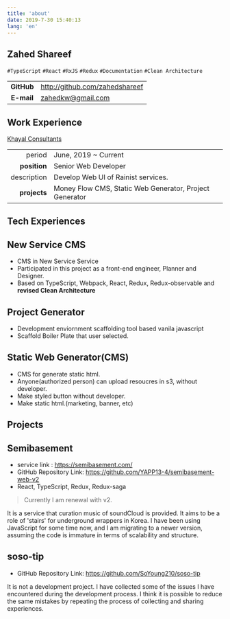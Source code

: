 ```yaml
---
title: 'about'
date: 2019-7-30 15:40:13
lang: 'en'
---
```


<article class="l-Wrapper">
  <div class="l-Header">
    <h1 class="Title">
      <span class="u-shadow">
        Zahed Shareef
      </span>
    </h1>
  </div>

`#TypeScript` `#React` `#RxJS` `#Redux` `#Documentation` `#Clean Architecture`

|            |                                |
| :--------: | ------------------------------ |
| **GitHub** | http://github.com/zahedshareef |
| **E-mail** | zahedkw@gmail.com              |

  </div>

<div class="l-Header">
  <h1 class="Title">
    <span class="u-shadow">
      Work Experience
    </span>
  </h1>
</div>

<a class="u-link" href="https://khayal.com" target="_blank">Khayal Consultants</a>

|              |                                                         |
| -----------: | ------------------------------------------------------- |
|       period | June, 2019 ~ Current                                    |
| **position** | Senior Web Developer                                    |
|  description | Develop Web UI of Rainist services.                     |
| **projects** | Money Flow CMS, Static Web Generator, Project Generator |

<div class="l-Header">
  <h1 class="Title">
    <span class="u-shadow">
      Tech Experiences
    </span>
  </h1>
</div>

## New Service CMS

- CMS in New Service Service
- Participated in this project as a front-end engineer, Planner and Designer.
- Based on TypeScript, Webpack, React, Redux, Redux-observable and **revised Clean Architecture**

## Project Generator

- Development enviornment scaffolding tool based vanila javascript
- Scaffold Boiler Plate that user selected.

## Static Web Generator(CMS)

- CMS for generate static html.
- Anyone(authorized person) can upload resoucres in s3, without developer.
- Make styled button without developer.
- Make static html.(marketing, banner, etc)

<div class="l-Header">
  <h1 class="Title">
    <span class="u-shadow">
      Projects
    </span>
  </h1>
</div>

## Semibasement

- service link : https://semibasement.com/
- GitHub Repository Link: https://github.com/YAPP13-4/semibasement-web-v2
- React, TypeScript, Redux, Redux-saga

> Currently I am renewal with v2.

It is a service that curation music of soundCloud is provided.
It aims to be a role of 'stairs' for underground wrappers in Korea.
I have been using JavaScript for some time now, and I am migrating to a newer version, assuming the code is immature in terms of scalability and structure.

## soso-tip

- GitHub Repository Link: https://github.com/SoYoung210/soso-tip

It is not a development project. I have collected some of the issues I have encountered during the development process.
I think it is possible to reduce the same mistakes by repeating the process of collecting and sharing experiences.
